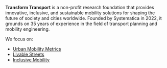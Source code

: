 **Transform Transport** is a non-profit research foundation that provides innovative, inclusive, and sustainable mobility solutions for shaping the future of society and cities worldwide. Founded by Systematica in 2022, it grounds on 35 years of experience in the field of transport planning and mobility engineering.

We focus on:
+ [Urban Mobility Metrics](https://transformtransport.org/research/urban-mobility-metrics/)
+ [Livable Streets](https://transformtransport.org/research/livable-streets/)
+ [Inclusive Mobility](https://transformtransport.org/research/inclusive-mobility/)
